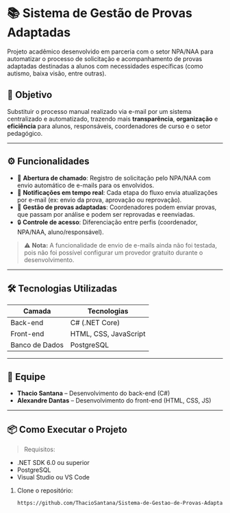 # 📚 Sistema de Gestão de Provas Adaptadas

Projeto acadêmico desenvolvido em parceria com o setor NPA/NAA para automatizar o processo de solicitação e acompanhamento de provas adaptadas destinadas a alunos com necessidades específicas (como autismo, baixa visão, entre outras).

## 🚀 Objetivo

Substituir o processo manual realizado via e-mail por um sistema centralizado e automatizado, trazendo mais **transparência**, **organização** e **eficiência** para alunos, responsáveis, coordenadores de curso e o setor pedagógico.

---

## ⚙️ Funcionalidades

- 📌 **Abertura de chamado**: Registro de solicitação pelo NPA/NAA com envio automático de e-mails para os envolvidos.
- 📩 **Notificações em tempo real**: Cada etapa do fluxo envia atualizações por e-mail (ex: envio da prova, aprovação ou reprovação).
- 📂 **Gestão de provas adaptadas**: Coordenadores podem enviar provas, que passam por análise e podem ser reprovadas e reenviadas.
- 🔒 **Controle de acesso**: Diferenciação entre perfis (coordenador, NPA/NAA, aluno/responsável).

> ⚠️ **Nota:** A funcionalidade de envio de e-mails ainda não foi testada, pois não foi possível configurar um provedor gratuito durante o desenvolvimento.

---

## 🛠 Tecnologias Utilizadas

| Camada        | Tecnologias                      |
|---------------|----------------------------------|
| Back-end      | C# (.NET Core)                   |
| Front-end     | HTML, CSS, JavaScript            |
| Banco de Dados| PostgreSQL                       |

---

## 👥 Equipe

- **Thacio Santana** – Desenvolvimento do back-end (C#)
- **Alexandre Dantas** – Desenvolvimento do front-end (HTML, CSS, JS)

---

## 📦 Como Executar o Projeto

> Requisitos:
- .NET SDK 6.0 ou superior
- PostgreSQL
- Visual Studio ou VS Code

1. Clone o repositório:
   ```bash
   https://github.com/ThacioSantana/Sistema-de-Gestao-de-Provas-Adaptadas.git
